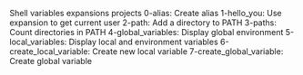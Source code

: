 Shell variables expansions projects
0-alias: Create alias
1-hello_you: Use expansion to get current user
2-path: Add a directory to PATH
3-paths: Count directories in PATH
4-global_variables: Display global environment
5-local_variables: Display local and environment variables
6-create_local_variable: Create new local variable
7-create_global_variable: Create global variable 
